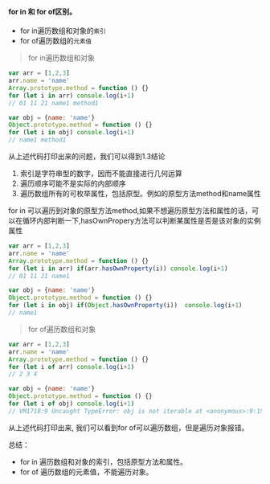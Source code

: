 #### for in 和 for of区别。
- for in遍历数组和对象的`索引`
- for of遍历数组的`元素值`

>  for in遍历数组和对象
```javascript
var arr = [1,2,3]
arr.name = 'name'
Array.prototype.method = function () {}
for (let i in arr) console.log(i+1)
// 01 11 21 name1 method1

var obj = {name: 'name'}
Object.prototype.method = function () {}
for (let i in obj) console.log(i+1)
// name1 method1
```
从上述代码打印出来的问题，我们可以得到1.3结论
1. 索引是字符串型的数字，因而不能直接进行几何运算
2. 遍历顺序可能不是实际的内部顺序
3. 遍历数组所有的可枚举属性，包括原型。例如的原型方法method和name属性

for in 可以遍历到对象的原型方法method,如果不想遍历原型方法和属性的话，可以在循环内部判断一下,hasOwnPropery方法可以判断某属性是否是该对象的实例属性
```javascript
var arr = [1,2,3]
arr.name = 'name'
Array.prototype.method = function () {}
for (let i in arr) if(arr.hasOwnProperty(i)) console.log(i+1)
// 01 11 21 name1

var obj = {name: 'name'}
Object.prototype.method = function () {}
for (let i in obj) if(Object.hasOwnProperty(i))  console.log(i+1)
// name1
```

>  for of遍历数组和对象
```javascript
var arr = [1,2,3]
arr.name = 'name'
Array.prototype.method = function () {}
for (let i of arr) console.log(i+1)
// 2 3 4

var obj = {name: 'name'}
Object.prototype.method = function () {}
for (let i of obj) console.log(i+1)
// VM1718:9 Uncaught TypeError: obj is not iterable at <anonymous>:9:15
```
从上述代码打印出来, 我们可以看到for of可以遍历数组，但是遍历对象报错。

总结： 
- for in 遍历数组和对象的索引，包括原型方法和属性。
- for of 遍历数组的元素值，不能遍历对象。


